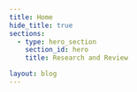 ```yaml
---
title: Home
hide_title: true
sections:
  - type: hero_section
    section_id: hero
    title: Research and Review

layout: blog
---
```

